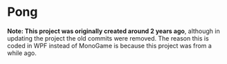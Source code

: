 # Pong
**Note: This project was originally created around 2 years ago**, although in updating the project the old commits were removed. The reason this is coded in WPF instead of MonoGame is because this project was from a while ago.

